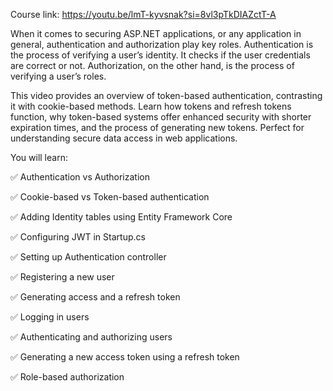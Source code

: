 Course link: https://youtu.be/lmT-kyvsnak?si=8vl3pTkDIAZctT-A

When it comes to securing ASP.NET applications, or any application in general, authentication and authorization play key roles. Authentication is the process of verifying a user’s identity. It checks if the user credentials are correct or not. Authorization, on the other hand, is the process of verifying a user’s roles. 

This video provides an overview of token-based authentication, contrasting it with cookie-based methods. Learn how tokens and refresh tokens function, why token-based systems offer enhanced security with shorter expiration times, and the process of generating new tokens. Perfect for understanding secure data access in web applications.

You will learn:

✅ Authentication vs Authorization

✅ Cookie-based vs Token-based authentication

✅ Adding Identity tables using Entity Framework Core

✅ Configuring JWT in Startup.cs

✅ Setting up Authentication controller

✅ Registering a new user

✅ Generating access and a refresh token

✅ Logging in users

✅ Authenticating and authorizing users

✅ Generating a new access token using a refresh token

✅ Role-based authorization
